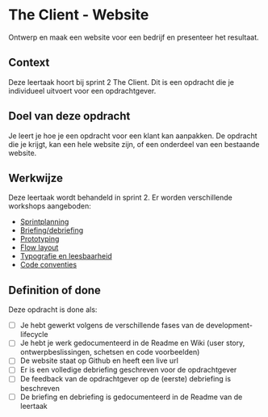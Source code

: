 # The Client - Website
Ontwerp en maak een website voor een bedrijf en presenteer het resultaat.

## Context
Deze leertaak hoort bij sprint 2 The Client. 
Dit is een opdracht die je individueel uitvoert voor een opdrachtgever.

## Doel van deze opdracht
Je leert je hoe je een opdracht voor een klant kan aanpakken. De opdracht die je krijgt, kan een hele website zijn, of een onderdeel van een bestaande website. 


## Werkwijze
Deze leertaak wordt behandeld in sprint 2. Er worden verschillende workshops aangeboden:

- [Sprintplanning](sprintplanning.md)
- [Briefing/debriefing](briefing-debriefing.md) 
- [Prototyping](wireframe.md)
- [Flow layout](flow-layout.md) 
- [Typografie en leesbaarheid](typografie-en-leesbaarheid.md) 
- [Code conventies](code-conventies.md)


## Definition of done

Deze opdracht is done als:
- [ ] Je hebt gewerkt volgens de verschillende fases van de development-lifecycle
- [ ] Je hebt je werk gedocumenteerd in de Readme en Wiki (user story, ontwerpbeslissingen, schetsen en code voorbeelden)
- [ ] De website staat op Github en heeft een live url
- [ ] Er is een volledige debriefing geschreven voor de opdrachtgever
- [ ] De feedback van de opdrachtgever op de (eerste) debriefing is beschreven
- [ ] De briefing en debriefing is gedocumenteerd in de Readme van de leertaak
